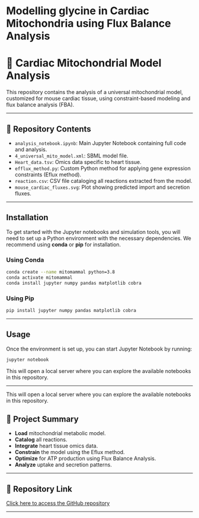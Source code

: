 
# Modelling glycine in Cardiac Mitochondria using Flux Balance Analysis
# 🧬 Cardiac Mitochondrial Model Analysis

This repository contains the analysis of a universal mitochondrial model, customized for mouse cardiac tissue, using constraint-based modeling and flux balance analysis (FBA).

---

## 📂 Repository Contents
- `analysis_notebook.ipynb`: Main Jupyter Notebook containing full code and analysis.
- `4_universal_mito_model.xml`: SBML model file.
- `Heart_data.tsv`: Omics data specific to heart tissue.
- `efflux_method.py`: Custom Python method for applying gene expression constraints (Eflux method).
- `reaction.csv`: CSV file cataloging all reactions extracted from the model.
- `mouse_cardiac_fluxes.svg`: Plot showing predicted import and secretion fluxes.
  
---

## Installation

To get started with the Jupyter notebooks and simulation tools, you will need to set up a Python environment with the necessary dependencies. We recommend using **conda** or **pip** for installation.

### Using Conda

```bash
conda create --name mitomammal python=3.8
conda activate mitomammal
conda install jupyter numpy pandas matplotlib cobra
```

### Using Pip

```bash
pip install jupyter numpy pandas matplotlib cobra
```

---

## Usage

Once the environment is set up, you can start Jupyter Notebook by running:

```bash
jupyter notebook
```

This will open a local server where you can explore the available notebooks in this repository.

---


This will open a local server where you can explore the available notebooks in this repository.
## 🚀 Project Summary
- **Load** mitochondrial metabolic model.
- **Catalog** all reactions.
- **Integrate** heart tissue omics data.
- **Constrain** the model using the Eflux method.
- **Optimize** for ATP production using Flux Balance Analysis.
- **Analyze** uptake and secretion patterns.


---

## 🔗 Repository Link
[Click here to access the GitHub repository](https://github.com/chockkshi/final-research-project1)

---




